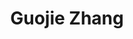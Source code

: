 ---
# Display name
title: Guojie Zhang

# Full name (for SEO)
first_name: Guojie
last_name: Zhang

# Username (this should match the folder name)
authors:
  - Guojie Zhang

# Is this the primary user of the site?
superuser: false

# Role/position
role: <b></b>
num: 2

# Organizations/Affiliations
organizations:
  - name: School of Chemistry and Chemical Engineering
  - name: Guangzhou University

# Short bio (displayed in user profile at end of posts)
# bio: This is a brief introduction.

interests:

# Social/Academic Networking
# For available icons, see: https://docs.hugoblox.com/getting-started/page-builder/#icons
#   For an email link, use "fas" icon pack, "envelope" icon, and a link in the
#   form "mailto:your-email@example.com" or "#contact" for contact widget.

# Link to a PDF of your resume/CV from the About widget.
# To enable, copy your resume/CV to `static/files/cv.pdf` and uncomment the lines below.
# - icon: cv
#   icon_pack: ai
#   link: files/cv.pdf

# Enter email to display Gravatar (if Gravatar enabled in Config)
email: ''

highlight_name: true

# Organizational groups that you belong to (for People widget)
#   Set this to `[]` or comment out if you are not using People widget.
user_groups:
  - Group Leaders
---